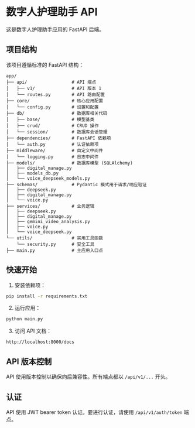 # 数字人护理助手 API

这是数字人护理助手应用的 FastAPI 后端。

## 项目结构

该项目遵循标准的 FastAPI 结构：

```
app/
├── api/                 # API 端点
│   ├── v1/              # API 版本 1
│   └── routes.py        # API 路由配置
├── core/                # 核心应用配置
│   └── config.py        # 设置和配置
├── db/                  # 数据库相关代码
│   ├── base/            # 模型基类
│   ├── crud/            # CRUD 操作
│   └── session/         # 数据库会话管理
├── dependencies/        # FastAPI 依赖项
│   └── auth.py          # 认证依赖项
├── middleware/          # 自定义中间件
│   └── logging.py       # 日志中间件
├── models/              # 数据库模型 (SQLAlchemy)
│   ├── digital_manage.py
│   ├── models_db.py
│   └── voice_deepseek_models.py
├── schemas/             # Pydantic 模式用于请求/响应验证
│   ├── deepseek.py
│   ├── digital_manage.py
│   └── voice.py
├── services/            # 业务逻辑
│   ├── deepseek.py
│   ├── digital_manage.py
│   ├── gemini_video_analysis.py
│   ├── voice.py
│   └── voice_deepseek.py
└── utils/               # 实用工具函数
    └── security.py      # 安全工具
├── main.py              # 主应用入口点
```

## 快速开始

1. 安装依赖项：
```bash
pip install -r requirements.txt
```

2. 运行应用：
```bash
python main.py
```

3. 访问 API 文档：
```
http://localhost:8000/docs
```

## API 版本控制

API 使用版本控制以确保向后兼容性。所有端点都以 `/api/v1/...` 开头。

## 认证

API 使用 JWT bearer token 认证。要进行认证，请使用 `/api/v1/auth/token` 端点。 